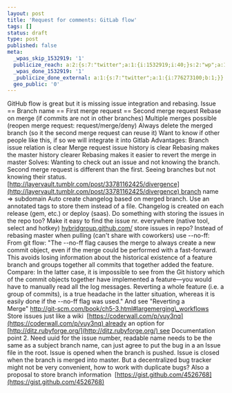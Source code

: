 ```yaml
---
layout: post
title: 'Request for comments: GitLab flow'
tags: []
status: draft
type: post
published: false
meta:
  _wpas_skip_1532919: '1'
  publicize_reach: a:2:{s:7:"twitter";a:1:{i:1532919;i:40;}s:2:"wp";a:1:{i:0;i:1;}}
  _wpas_done_1532919: '1'
  _publicize_done_external: a:1:{s:7:"twitter";a:1:{i:776273100;b:1;}}
  geo_public: '0'
---
```

GitHub flow is great but it is missing issue integration and rebasing. Issue == Branch name == First merge request == Second merge request Rebase on merge (if commits are not in other branches) Multiple merges possible (reopen merge request: request/merge/deny) Always delete the merged branch (so it the second merge request can reuse it) Want to know if other people like this, if so we will integrate it into Gitlab Advantages: Branch issue relation is clear Merge request issue history is clear Rebasing makes the master history clearer Rebasing makes it easier to revert the merge in master Solves: Wanting to check out an issue and not knowing the branch. Second merge request is different than the first. Seeing branches but not knowing their status. [http://layervault.tumblr.com/post/33781162425/divergence](http://layervault.tumblr.com/post/33781162425/divergence) branch name => subdomain Auto create changelog based on merged branch. Use an annotated tags to store them instead of a file. Changelog is created on each release (gem, etc.) or deploy (saas). Do something with storing the issues in the repo too? Make it easy to find the issue nr. everywhere (native tool, select and hotkey) [hybridgroup.github.com/](http://hybridgroup.github.com/gitnesse/) store issues in repo? Instead of rebasing master when pulling (can't share with coworkers) use --no-ff: From git flow: "The --no-ff flag causes the merge to always create a new commit object, even if the merge could be performed with a fast-forward. This avoids losing information about the historical existence of a feature branch and groups together all commits that together added the feature. Compare: In the latter case, it is impossible to see from the Git history which of the commit objects together have implemented a feature—you would have to manually read all the log messages. Reverting a whole feature (i.e. a group of commits), is a true headache in the latter situation, whereas it is easily done if the --no-ff flag was used." And see "Reverting a Merge" http://git-scm.com/book/ch5-3.html#largemerging\_workflows Store issues just like a wiki  [https://coderwall.com/p/vuy3nq](https://coderwall.com/p/vuy3nq) already an option for  [http://ditz.rubyforge.org/](http://ditz.rubyforge.org/) see Documentation point 2. Need uuid for the issue number, readable name needs to be the same as a subject branch name, can just agree to put the bug in a an Issue file in the root. Issue is opened when the branch is pushed. Issue is closed when the branch is merged into master. But a decentralized bug tracker might not be very convenient, how to work with duplicate bugs? Also a proposal to store branch information  [https://gist.github.com/4526768](https://gist.github.com/4526768)